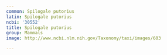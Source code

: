 ```yaml
---
common: Spilogale putorius
latin: Spilogale putorius
ncbi: '30552'
title: Spilogale putorius
group: Mammals
image: http://www.ncbi.nlm.nih.gov/Taxonomy/taxi/images/603

---
```

